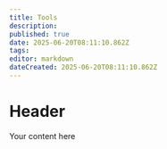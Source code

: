 ```yaml
---
title: Tools
description: 
published: true
date: 2025-06-20T08:11:10.862Z
tags: 
editor: markdown
dateCreated: 2025-06-20T08:11:10.862Z
---
```


# Header
Your content here